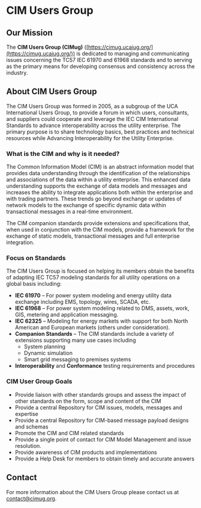# CIM Users Group

## Our Mission

The **CIM Users Group (CIMug)** ([https://cimug.ucaiug.org/](https://cimug.ucaiug.org/)) is dedicated to managing and communicating issues concerning the TC57 IEC 61970 and 61968 standards and to serving as the primary means for developing consensus and consistency across the industry.

## About CIM Users Group

The CIM Users Group was formed in 2005, as a subgroup of the UCA International Users Group, to provide a forum in which users, consultants, and suppliers could cooperate and leverage the IEC CIM International Standards to advance interoperability across the utility enterprise. The primary purpose is to share technology basics, best practices and technical resources while Advancing Interoperability for the Utility Enterprise.


### What is the CIM and why is it needed?​

The Common Information Model (CIM) is an abstract information model that provides data understanding through the identification of the relationships and associations of the data within a utility enterprise. This enhanced data understanding supports the exchange of data models and messages and increases the ability to integrate applications both within the enterprise and with trading partners. These trends go beyond exchange or updates of network models to the exchange of specific dynamic data within transactional messages in a real-time environment.

The CIM companion standards provide extensions and specifications that, when used in conjunction with the CIM models, provide a framework for the exchange of static models, transactional messages and full enterprise integration.


### Focus on Standards

The CIM Users Group is focused on helping its members obtain the benefits of adapting IEC TC57 modeling standards for all utility operations on a global basis including:

- **IEC 61970** – For power system modeling and energy utility data exchange including EMS, topology, wires, SCADA, etc.
- **IEC 61968** – For power system modeling related to DMS, assets, work, GIS, metering and application messaging.
- **IEC 62325** – Modeling for energy markets with support for both North American and European markets (others under consideration).
- **Companion Standards** – The CIM standards include a variety of extensions supporting many use cases including
  - System planning
  - Dynamic simulation
  - Smart grid messaging to premises systems 
- **Interoperability** and **Conformance** testing requirements and procedures 

### CIM User Group Goals

- Provide liaison with other standards groups and assess the impact of other standards on the form, scope and content of the CIM
- Provide a central Repository for CIM issues, models, messages and expertise
- Provide a central Repository for CIM-based message payload designs and schemas
- Promote the CIM and CIM related standards
- Provide a single point of contact for CIM Model Management and issue resolution.
- Provide awareness of CIM products and implementations
- Provide a Help Desk for members to obtain timely and accurate answers 

## Contact

For more information about the CIM Users Group please contact us at [contact@cimug.org](mailto:contact@cimug.org).

